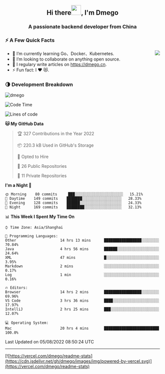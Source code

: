 <h2 align="center">Hi there<img src="https://cdn.jsdelivr.net/gh/dmego/images/img/Hi.gif" height="32" />, I'm Dmego </h2>
<h3 align="center">A passionate backend developer from China</h3>

### ⚡️ A Few Quick Facts

<img align="right" src="https://readme-stats-dmego.vercel.app/api?username=dmego&show_icons=true&icon_color=1573B3&hide_title=true&text_color=718096&bg_color=00000000&hide_border=true"/>

<ul>
    <li> 🌱 I’m currently learning Go、Docker、Kubernetes.</li>
    <li> 👯 I’m looking to collaborate on anything open source.</li>
    <li> 📝 I regulary write articles on <a href="https://dmego.cn">https://dmego.cn</a>.</li>
    <li> ⚡ Fun fact: I ❤️ 😻.</li>
</ul>

### 🌗 Development Breakdown

<img src="https://komarev.com/ghpvc/?username=dmego" alt="dmego" />

<!--START_SECTION:waka-->
![Code Time](http://img.shields.io/badge/Code%20Time-1%2C645%20hrs%204%20mins-blue)

![Lines of code](https://img.shields.io/badge/From%20Hello%20World%20I%27ve%20Written-238%20Thousand%20lines%20of%20code-blue)

**🐱 My GitHub Data** 

> 🏆 327 Contributions in the Year 2022
 > 
> 📦 220.3 kB Used in GitHub's Storage 
 > 
> 💼 Opted to Hire
 > 
> 📜 26 Public Repositories 
 > 
> 🔑 11 Private Repositories  
 > 
**I'm a Night 🦉** 

```text
🌞 Morning    80 commits     ███░░░░░░░░░░░░░░░░░░░░░░   15.21% 
🌆 Daytime    149 commits    ███████░░░░░░░░░░░░░░░░░░   28.33% 
🌃 Evening    128 commits    ██████░░░░░░░░░░░░░░░░░░░   24.33% 
🌙 Night      169 commits    ████████░░░░░░░░░░░░░░░░░   32.13%

```


📊 **This Week I Spent My Time On** 

```text
⌚︎ Time Zone: Asia/Shanghai

💬 Programming Languages: 
Other                    14 hrs 13 mins      █████████████████░░░░░░░░   70.84% 
Java                     4 hrs 56 mins       ██████░░░░░░░░░░░░░░░░░░░   24.64% 
XML                      47 mins             █░░░░░░░░░░░░░░░░░░░░░░░░   3.95% 
Markdown                 2 mins              ░░░░░░░░░░░░░░░░░░░░░░░░░   0.17% 
Log                      1 min               ░░░░░░░░░░░░░░░░░░░░░░░░░   0.16%

🔥 Editors: 
Browser                  14 hrs 2 mins       █████████████████░░░░░░░░   69.96% 
VS Code                  3 hrs 36 mins       ████░░░░░░░░░░░░░░░░░░░░░   17.97% 
IntelliJ                 2 hrs 25 mins       ███░░░░░░░░░░░░░░░░░░░░░░   12.07%

💻 Operating System: 
Mac                      20 hrs 4 mins       █████████████████████████   100.0%

```


 Last Updated on 05/08/2022 08:50:24 UTC
<!--END_SECTION:waka-->

---

[![https://vercel.com/dmego/readme-stats](https://cdn.jsdelivr.net/gh/dmego/images/img/powered-by-vercel.svg)](https://vercel.com/dmego/readme-stats)

